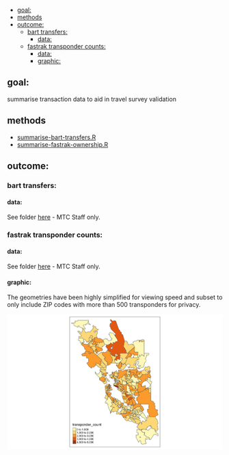 <!-- MarkdownTOC bracket="round" autolink="true" -->

- [goal:](#goal)
- [methods](#methods)
- [outcome:](#outcome)
	- [bart transfers:](#bart-transfers)
		- [data:](#data)
	- [fastrak transponder counts:](#fastrak-transponder-counts)
		- [data:](#data-1)
		- [graphic:](#graphic)

<!-- /MarkdownTOC -->


## goal:

summarise transaction data to aid in travel survey validation

## methods

- [summarise-bart-transfers.R](summarise-bart-transfers.R)
- [summarise-fastrak-ownership.R](summarise-fastrak-ownership.R)

## outcome:

### bart transfers:

#### data: 

See folder [here](https://mtcdrive.box.com/s/ezfcmilu08vyur3bou3h5hd14opqwf5r) - MTC Staff only.   

### fastrak transponder counts:

#### data:

See folder [here](https://mtcdrive.box.com/s/mqo99qo8dsa5o6w7ko51snn67stlbdqp) - MTC Staff only.   

#### graphic:

The geometries have been highly simplified for viewing speed and subset to only include ZIP codes with more than 500 transponders for privacy. 

![transponder count](transponder_count.png) 


